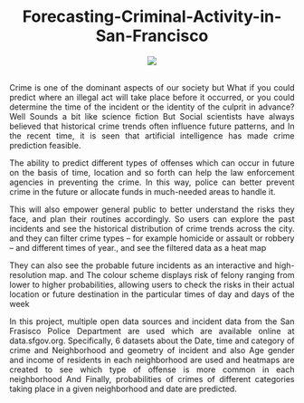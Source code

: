 
<div align="center">
 
# Forecasting-Criminal-Activity-in-San-Francisco 
</div>

<div align="center">
<img src="https://user-images.githubusercontent.com/69224996/131038076-1c2b8164-a137-45a6-8586-6cb70ab35a9c.jpg" >

</div>

<br />
<div align="justify">

Crime is one of the dominant aspects of our society but What if you could predict where an illegal act will take place before it occurred, or you could determine the time of the incident or the identity of the culprit in advance? Well Sounds a bit like science fiction But Social scientists have always believed that historical crime trends often influence future patterns, and In the recent time, it is seen that artificial intelligence has made crime prediction feasible.


The ability to predict different types of offenses which can occur in future on the basis of time, location and so forth can help the law enforcement agencies in preventing the crime. In this way, police can better prevent crime in the future or allocate funds in much-needed areas to handle it.

This will also empower general public to better understand the risks they face, and plan their routines accordingly. So users can explore the past incidents and see the historical distribution of crime trends across the city. and they can filter crime types – for example homicide or  assault or robbery – and different times of year., and see the filtered data as a heat map 

They can also see the probable future incidents as an interactive and high-resolution map. and The colour scheme displays risk of felony ranging from lower to higher probabilities, allowing users to check the risks in their actual location or future destination in the particular times of day and days of the week


In this project, multiple open data sources and incident data from the San Frasisco Police Department are used which are available online at data.sfgov.org. Specifically, 6 datasets about the Date, time and category of crime and Neighborhood and geometry of incident and also Age gender and income of residents in each neighborhood are used and heatmaps are created to see which type of offense is more common in each neighborhood And Finally, probabilities of crimes of different categories taking place in a given neighborhood and date are predicted.

</div>
